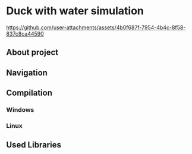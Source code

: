 ﻿# Duck with water simulation

https://github.com/user-attachments/assets/4b0f687f-7954-4b4c-8f58-837c8ca44590

## About project 

## Navigation 

## Compilation 

### Windows 

### Linux

## Used Libraries

